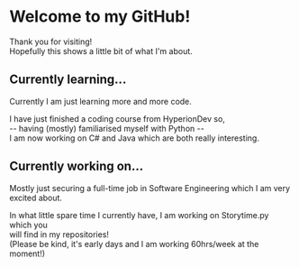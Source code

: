 # Welcome to my GitHub!
Thank you for visiting!  
Hopefully this shows a little bit of what I'm about.  

## Currently learning...
Currently I am just learning more and more code. 
  
I have just finished a coding course from HyperionDev so,  
-- having (mostly) familiarised myself with Python --  
I am now working on C# and Java which are both really interesting.   

## Currently working on...
Mostly just securing a full-time job in Software Engineering which I am very excited about.  
  
In what little spare time I currently have, I am working on Storytime.py which you  
will find in my repositories!  
(Please be kind, it's early days and I am working 60hrs/week at the moment!)

<!--
**Project-Alex/Project-Alex** is a ✨ _special_ ✨ repository because its `README.md` (this file) appears on your GitHub profile.

Here are some ideas to get you started:

- 🔭 I’m currently working on ...
- 🌱 I’m currently learning ...
- 👯 I’m looking to collaborate on ...
- 🤔 I’m looking for help with ...
- 💬 Ask me about ...
- 📫 How to reach me: ...
- 😄 Pronouns: ...
- ⚡ Fun fact: ...
-->
